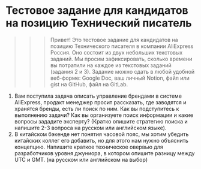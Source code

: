 # Тестовое задание для кандидатов на позицию Технический писатель

>>> Привет! Это тестовое задание для кандидатов на позицию Технического писателя в компании AliExpress Россия. Оно состоит из двух небольших текстовых заданий. Мы просим зафиксировать, сколько времени вы потратили на каждое из текстовых заданий (задания 2 и 3). Задание можно сдать в любой удобной веб-форме: Google Doc, ваш личный Notion, файл или gist на GitHub, файл на GitLab. 

1. Вам поступила задача описать управление брендами в системе AliExpress, продакт менеджер просит рассказать, где заводятся и хранятся бренды, есть ли поиск по ним. Как вы подступитесь к выполнению задачи? Как вы организуете поиск информации и какие вопросы зададите эксперту? (Кратко опишите стратегию поиска и напишите 2-3 вопроса на русском или английском языке).
2. В китайском бэкенде нет понятия часовой пояс, мы хотим убедить китайских коллег его добавить, но для этого нам нужно объяснить концепцию. Напишите краткое техническое овервью для разработчиков уровня джуниора, в котором опишите разницу между UTC и GMT. (на русском или английском на выбор)
